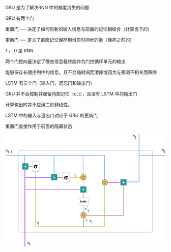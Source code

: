 GRU 是为了解决RNN 中的梯度消失的问题



GRU  有两个门

重置门 --- 决定了如何将新的输入信息与前面的记忆相结合（计算当下的）

更新门 --- 定义了前面记忆保存到当前时间步的量（保存之前的）

1 ， 0 是 RNN

两个门控向量决定了哪些信息最终能作为门控循环单元的输出

能够保存长期序列中的信息，且不会随时间而清除或因为与预测不相关而移除







LSTM 有三个门（输入门、遗忘门和输出门）

GRU 并不会控制并保留内部记忆（c_t），且没有 LSTM 中的输出门

计算输出时并不应用二阶非线性。



LSTM 中的输入与遗忘门对应于 GRU 的更新门

重置门直接作用于前面的隐藏状态





![img](image/GRU/431ht3scst.png)